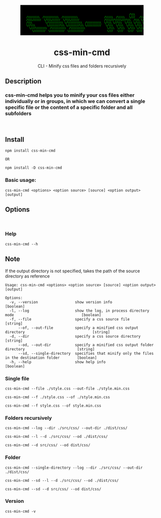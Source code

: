 <div style="text-align: center">

<pre style="color: #00ff00; background-color: black; font-size: 8px; width: 80%; margin-left: auto; margin-right: auto;" >
        
                                                                                                                                                    /\\\          
                                                                                                                                                    \/\\\         
                                                                          /\\\                                                                      \/\\\         
    /\\\\\\\\  /\\\\\\\\\\  /\\\\\\\\\\                  /\\\\\  /\\\\\   \///   /\\/\\\\\\                     /\\\\\\\\    /\\\\\  /\\\\\          \/\\\        
    /\\\//////  \/\\\//////  \/\\\//////                 /\\\///\\\\\///\\\  /\\\ \/\\\////\\\                  /\\\//////   /\\\///\\\\\///\\\   /\\\\\\\\\      
    /\\\         \/\\\\\\\\\\ \/\\\\\\\\\\  /\\\\\\\\\\  \/\\\ \//\\\  \/\\\ \/\\\ \/\\\  \//\\\  /\\\\\\\\\\\  /\\\         \/\\\ \//\\\  \/\\\  /\\\////\\\     
    \//\\\        \////////\\\ \////////\\\ \//////////   \/\\\  \/\\\  \/\\\ \/\\\ \/\\\   \/\\\ \///////////  \//\\\        \/\\\  \/\\\  \/\\\ \/\\\  \/\\\    
      \///\\\\\\\\  /\\\\\\\\\\  /\\\\\\\\\\               \/\\\  \/\\\  \/\\\ \/\\\ \/\\\   \/\\\                \///\\\\\\\\ \/\\\  \/\\\  \/\\\ \//\\\\\\\/\\  
        \////////  \//////////  \//////////                \///   \///   \///  \///  \///    \///                   \////////  \///   \///   \///   \///////\//   
        
</pre>


# css-min-cmd
CLI - Minify css files and folders recursively

</div>


## Description

### css-min-cmd helps you to minify your css files either individually or in groups, in which we can convert a single specific file or the content of a specific folder and all subfolders

<br />

## Install
```
npm install css-min-cmd

OR

npm install -D css-min-cmd
```

### Basic usage:

```
css-min-cmd <options> <option source> [source] <option output> [output]
```

## Options
<br />

### Help
```
css-min-cmd --h
```
## Note
If the output directory is not specified, takes the path of the source directory as reference

```
Usage: css-min-cmd <options> <option source> [source] <option output> [output]

Options:
  -v, --version                 show version info                                                     [boolean]
  -l, --log                     show the log, in process directory mode                               [boolean]
  -f, --file                    specify a css source file                                             [string]
      --of, --out-file          specify a minified css output directory                               [string]
  -d, --dir                     specify a css source directory                                        [string]
      --od, --out-dir           specify a minified css output folder directory                        [string]
      --sd, --single-directory  specifies that minify only the files in the destination folder        [boolean]
  -h, --help                    show help info                                                        [boolean]
```


### Single file
```
css-min-cmd --file ./style.css --out-file ./style.min.css

css-min-cmd --f ./style.css --of ./style.min.css

css-min-cmd --f style.css --of style.min.css
```

### Folders recursively
```
css-min-cmd --log --dir ./src/css/ --out-dir ./dist/css/

css-min-cmd --l --d ./src/css/ --od ./dist/css/

css-min-cmd --d src/css/ --od dist/css/
```

### Folder
```
css-min-cmd --single-directory --log --dir ./src/css/ --out-dir ./dist/css/

css-min-cmd --sd --l --d ./src/css/ --od ./dist/css/

css-min-cmd --sd --d src/css/ --od dist/css/
```

### Version
```
css-min-cmd -v
```